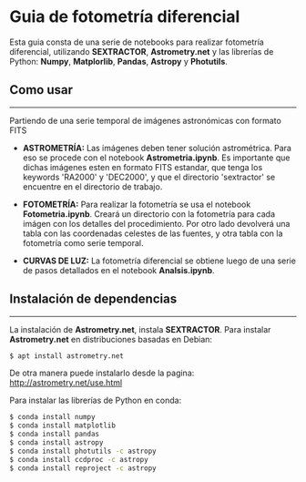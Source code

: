 # Guia de fotometría diferencial
Esta guia consta de una serie de notebooks para realizar fotometría diferencial, utilizando **SEXTRACTOR**, **Astrometry.net** y las librerías de Python: **Numpy**, **Matplorlib**, **Pandas**, **Astropy** y **Photutils**.

## Como usar
-----------
Partiendo de una serie temporal de imágenes astronómicas con formato FITS

* **ASTROMETRÍA:** Las imágenes deben tener solución astrométrica. Para eso se procede con el notebook **Astrometria.ipynb**. Es importante que dichas imágenes esten en formato FITS estandar, que tenga los keywords 'RA2000' y 'DEC2000', y que el directorio 'sextractor' se encuentre en el directorio de trabajo.

* **FOTOMETRÍA:** Para realizar la fotometría se usa el notebook **Fotometria.ipynb**. Creará un directorio con la fotometría para cada imágen  con los detalles del procedimiento. Por otro lado devolverá una tabla con las coordenadas celestes de las fuentes, y otra tabla con la fotometría como serie temporal.

* **CURVAS DE LUZ:** La fotometría diferencial se obtiene luego de una serie de pasos detallados en el notebook **Analsis.ipynb**.

## Instalación de dependencias
-----------
La instalación de **Astrometry.net**, instala **SEXTRACTOR**.
Para instalar **Astrometry.net** en distribuciones basadas en Debian:

```bash
$ apt install astrometry.net
```
De otra manera puede instalarlo desde la pagina:
http://astrometry.net/use.html

Para instalar las librerías de Python en conda:
 
```bash  
$ conda install numpy    
$ conda install matplotlib  
$ conda install pandas  
$ conda install astropy
$ conda install photutils -c astropy
$ conda install ccdproc -c astropy
$ conda install reproject -c astropy
```

